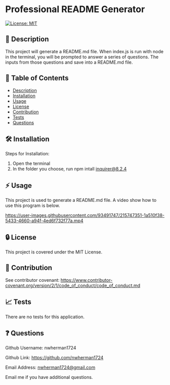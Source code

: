 # Professional README Generator

  [![License: MIT](https://img.shields.io/badge/License-MIT-yellow.svg)](https://opensource.org/licenses/MIT)

  ## :book: Description

  This project will generate a README.md file. When index.js is run with node in the terminal, you will be prompted to answer a series of questions. The inputs from those questions and save into a README.md file.

  ## :bookmark_tabs: Table of Contents

  - [Description](#description)
  - [Installation](#installation)
  - [Usage](#usage)
  - [License](#license)
  - [Contribution](#contribution)
  - [Tests](#tests)
  - [Questions](#questions)

  ## :hammer_and_wrench: Installation
  Steps for Installation:
  1. Open the terminal
  2. In the folder you choose, run npm intall inquirer@8.2.4

  ## :zap: Usage
  This project is used to generate a README.md file. A video show how to use this program is below.

  

https://user-images.githubusercontent.com/93491747/215747351-1a510f38-5433-4660-a94f-4ed6f732f77a.mp4


      
  ## :lock: License
  
  This project is covered under the MIT License.

  ## :handshake: Contribution
  See contributor covenant: https://www.contributor-covenant.org/version/2/1/code_of_conduct/code_of_conduct.md

  ## :chart_with_upwards_trend: Tests
  There are no tests for this application.
  
  ## :question: Questions
  Github Username: nwherman1724

  Github Link: https://github.com/nwherman1724
  
  Email Address: nwherman1724@gmail.com
  
  Email me if you have additional questions.
